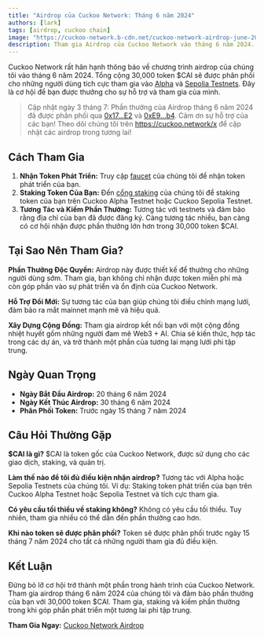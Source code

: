 ```yaml
---
title: "Airdrop của Cuckoo Network: Tháng 6 năm 2024"
authors: [lark]
tags: [airdrop, cuckoo chain]
image: "https://cuckoo-network.b-cdn.net/cuckoo-network-airdrop-june-2024.webp"
description: Tham gia Airdrop của Cuckoo Network vào tháng 6 năm 2024. Tương tác với Alpha và Sepolia Testnets để nhận phần của bạn trong 30,000 token $CAI. Đừng bỏ lỡ!
---
```


Cuckoo Network rất hân hạnh thông báo về chương trình airdrop của chúng tôi vào tháng 6 năm 2024. Tổng cộng 30,000 token $CAI sẽ được phân phối cho những người dùng tích cực tham gia vào [Alpha](https://scan.cuckoo.network/) và [Sepolia Testnets](https://testnet-scan.cuckoo.network/). Đây là cơ hội để bạn được thưởng cho sự hỗ trợ và tham gia của mình.

> Cập nhật ngày 3 tháng 7: Phần thưởng của Airdrop tháng 6 năm 2024 đã được phân phối qua [0x17...E2](https://scan.cuckoo.network/address/0x17Ee826fB6E9Cf7Bc1433a50215A62Ff49999CE2) và [0xE9...b4](https://scan.cuckoo.network/address/0xE92f753D70B650424677B206Afd616A895D32eb4). Cảm ơn sự hỗ trợ của các bạn! Theo dõi chúng tôi trên https://cuckoo.network/x để cập nhật các airdrop trong tương lai!

## Cách Tham Gia

1. **Nhận Token Phát Triển:** Truy cập [faucet](https://cuckoo.network/portal/faucet/) của chúng tôi để nhận token phát triển của bạn.
2. **Staking Token Của Bạn:** Đến [cổng staking](https://cuckoo.network/portal/staking/testnet) của chúng tôi để staking token của bạn trên Cuckoo Alpha Testnet hoặc Cuckoo Sepolia Testnet.
3. **Tương Tác và Kiếm Phần Thưởng:** Tương tác với testnets và đảm bảo rằng địa chỉ của bạn đã được đăng ký. Càng tương tác nhiều, bạn càng có cơ hội nhận được phần thưởng lớn hơn trong 30,000 token $CAI.

## Tại Sao Nên Tham Gia?

**Phần Thưởng Độc Quyền:** Airdrop này được thiết kế để thưởng cho những người dùng sớm. Tham gia, bạn không chỉ nhận được token miễn phí mà còn góp phần vào sự phát triển và ổn định của Cuckoo Network.

**Hỗ Trợ Đổi Mới:** Sự tương tác của bạn giúp chúng tôi điều chỉnh mạng lưới, đảm bảo ra mắt mainnet mạnh mẽ và hiệu quả.

**Xây Dựng Cộng Đồng:** Tham gia airdrop kết nối bạn với một cộng đồng nhiệt huyết gồm những người đam mê Web3 + AI. Chia sẻ kiến thức, hợp tác trong các dự án, và trở thành một phần của tương lai mạng lưới phi tập trung.

## Ngày Quan Trọng

- **Ngày Bắt Đầu Airdrop:** 20 tháng 6 năm 2024
- **Ngày Kết Thúc Airdrop:** 30 tháng 6 năm 2024
- **Phân Phối Token:** Trước ngày 15 tháng 7 năm 2024

## Câu Hỏi Thường Gặp

**$CAI là gì?** $CAI là token gốc của Cuckoo Network, được sử dụng cho các giao dịch, staking, và quản trị.

**Làm thế nào để tôi đủ điều kiện nhận airdrop?** Tương tác với Alpha hoặc Sepolia Testnets của chúng tôi. Ví dụ: Staking token phát triển của bạn trên Cuckoo Alpha Testnet hoặc Sepolia Testnet và tích cực tham gia.

**Có yêu cầu tối thiểu về staking không?** Không có yêu cầu tối thiểu. Tuy nhiên, tham gia nhiều có thể dẫn đến phần thưởng cao hơn.

**Khi nào token sẽ được phân phối?** Token sẽ được phân phối trước ngày 15 tháng 7 năm 2024 cho tất cả những người tham gia đủ điều kiện.

## Kết Luận

Đừng bỏ lỡ cơ hội trở thành một phần trong hành trình của Cuckoo Network. Tham gia airdrop tháng 6 năm 2024 của chúng tôi và đảm bảo phần thưởng của bạn với 30,000 token $CAI. Tham gia, staking và kiếm phần thưởng trong khi góp phần phát triển một tương lai phi tập trung.

**Tham Gia Ngay:** [Cuckoo Network Airdrop](https://cuckoo.network/portal/faucet/)
